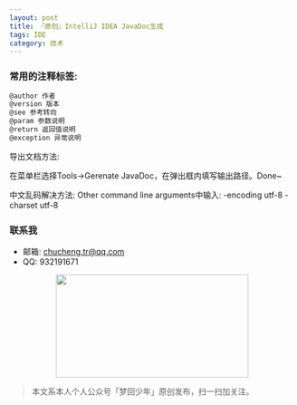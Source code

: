 ```yaml
---
layout: post
title: 『原创』IntelliJ IDEA JavaDoc生成
tags: IDE
category: 技术
---
```


### 常用的注释标签:

```sh
@author 作者 
@version 版本 
@see 参考转向
@param 参数说明 
@return 返回值说明 
@exception 异常说明
```

导出文档方法:

在菜单栏选择Tools->Gerenate JavaDoc，在弹出框内填写输出路径。Done~

中文乱码解决方法: Other command line arguments中输入: -encoding utf-8 -charset utf-8


### 联系我

- 邮箱: chucheng.tr@qq.com
- QQ: 932191671

<div align="center">
<img src="https://chucheng92.github.io/assets/img/qrcode.png" width="340" height="182" />
</div>

> 本文系本人个人公众号「梦回少年」原创发布，扫一扫加关注。